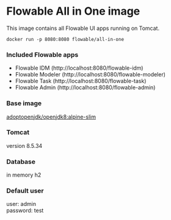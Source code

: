 # Flowable All in One image

This image contains all Flowable UI apps running on Tomcat.

```
docker run -p 8080:8080 flowable/all-in-one
```

### Included Flowable apps
* Flowable IDM  (http://localhost:8080/flowable-idm)
* Flowable Modeler  (http://localhost:8080/flowable-modeler)
* Flowable Task  (http://localhost:8080/flowable-task)
* Flowable Admin  (http://localhost:8080/flowable-admin)

### Base image
[adoptopenjdk/openjdk8:alpine-slim](https://github.com/AdoptOpenJDK/openjdk-docker/tree/master/8/jdk/alpine)

### Tomcat

version 8.5.34

### Database

in memory h2

### Default user

user: admin  
password: test